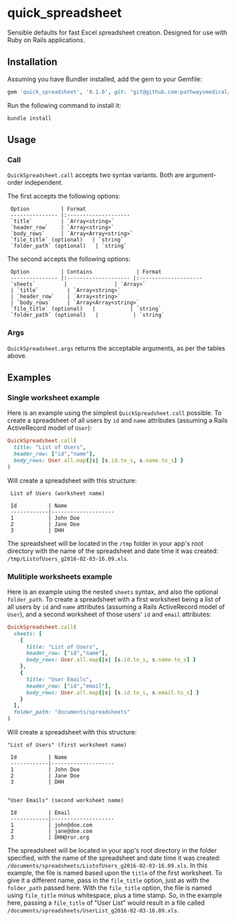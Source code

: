 # quick_spreadsheet
Sensible defaults for fast Excel spreadsheet creation.
Designed for use with Ruby on Rails applications.

## Installation

Assuming you have Bundler installed, add the gem to your Gemfile:

```ruby
gem 'quick_spreadsheet', '0.1.0', git: "git@github.com:pathwaysmedical/quick_spreadsheet.git"
```

Run the following command to install it:

```console
bundle install
```


## Usage

### Call
`QuickSpreadsheet.call` accepts two syntax variants. Both are argument-order independent.

The first accepts the following options:


     Option          | Format              
     --------------- |:--------------------
     `title`         | `Array<string>`      
     `header_row`    | `Array<string>`        
     `body_rows`     | `Array<Array<string>`
     `file_title` (optional)   | `string`  
     `folder_path` (optional)   | `string`  

The second accepts the following options:


     Option          | Contains              | Format              
     --------------- |:-------------------- |:--------------------
     `sheets`         |               | `Array<`      
     | `title`         | `Array<string>`      
     | `header_row`    | `Array<string>`        
     | `body_rows`     | `Array<Array<string>`
     `file_title` (optional)   |           | `string`  
     `folder_path` (optional)   |           | `string`  



### Args
`QuickSpreadsheet.args` returns the acceptable arguments, as per the tables above.

## Examples

### Single worksheet example

Here is an example using the simplest `QuickSpreadsheet.call` possible. To create a spreadsheet of all users by `id` and `name` attributes (assuming a Rails ActiveRecord model of `User`):

```ruby
QuickSpreadsheet.call(
  title: "List of Users", 
  header_row: ["id","name"], 
  body_rows: User.all.map{|s| [s.id.to_s, s.name.to_s] } 
)
```

Will create a spreadsheet with this structure:

     List of Users (worksheet name)
     
     Id          | Name              
     ------------|--------------------
     1           | John Doe      
     2           | Jane Doe      
     3           | DHH           



The spreadsheet will be located in the `/tmp` folder in your app's root directory with the name of the spreadsheet and date time it was created: `/tmp/ListofUsers_g2016-02-03-16.09.xls`.

### Mulitiple worksheets example

Here is an example using the nested `sheets` syntax, and also the optional `folder_path`. To create a spreadsheet with a first worksheet being a list of all users by `id` and `name` attributes (assuming a Rails ActiveRecord model of `User`), and a second worksheet of those users' `id` and `email` attributes:

```ruby
QuickSpreadsheet.call(
  sheets: [
    {
      title: "List of Users", 
      header_row: ["id","name"], 
      body_rows: User.all.map{|s| [s.id.to_s, s.name.to_s] } 
    },
    {
      title: "User Emails", 
      header_row: ["id","email"], 
      body_rows: User.all.map{|s| [s.id.to_s, s.email.to_s] } 
    }
  ],
  folder_path: "documents/spreadsheets"
)
```

Will create a spreadsheet with this structure:

    "List of Users" (first worksheet name)
     
     Id          | Name              
     ------------|--------------------
     1           | John Doe      
     2           | Jane Doe      
     3           | DHH           


    "User Emails" (second worksheet name)
     
     Id          | Email              
     ------------|--------------------
     1           | john@doe.com      
     2           | jane@doe.com      
     3           | DHH@ror.org           



The spreadsheet will be located in your app's root directory in the folder specified, with the name of the spreadsheet and date time it was created: `/documents/spreadsheets/ListofUsers_g2016-02-03-16.09.xls`.
In this example, the file is named based upon the `title` of the first worksheet. To give it a different name, pass in the `file_title` option, just as with the `folder_path` passed here. With the `file_title` option, the file is named using `file_title` minus whitespace, plus a time stamp. So, in the example here, passing a `file_title` of "User List" would result in a file called `/documents/spreadsheets/UserList_g2016-02-03-16.09.xls`.

